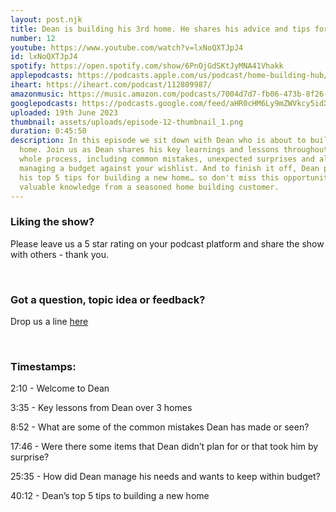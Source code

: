 ```yaml
---
layout: post.njk
title: Dean is building his 3rd home. He shares his advice and tips for home buyers.
number: 12
youtube: https://www.youtube.com/watch?v=lxNoQXTJpJ4
id: lxNoQXTJpJ4
spotify: https://open.spotify.com/show/6PnOjGdSKtJyMNA41Vhakk
applepodcasts: https://podcasts.apple.com/us/podcast/home-building-hub/id1681936589
iheart: https://iheart.com/podcast/112809987/
amazonmusic: https://music.amazon.com/podcasts/7004d7d7-fb06-473b-8f26-8ce9992cac11
googlepodcasts: https://podcasts.google.com/feed/aHR0cHM6Ly9mZWVkcy5idXp6c3Byb3V0LmNvbS8yMTM5MTU1LnJzcw==
uploaded: 19th June 2023
thumbnail: assets/uploads/episode-12-thumbnail_1.png
duration: 0:45:50
description: In this episode we sit down with Dean who is about to build his 3rd
  home. Join us as Dean shares his key learnings and lessons throughout the
  whole process, including common mistakes, unexpected surprises and also
  managing a budget against your wishlist. And to finish it off, Dean provides
  his top 5 tips for building a new home… so don't miss this opportunity to gain
  valuable knowledge from a seasoned home building customer.
---
```

### Liking the show?

Please leave us a 5 star rating on your podcast platform and share the show with others - thank you.

<br>

### Got a question, topic idea or feedback?

Drop us a line <a href="/contact" id="contact-us" target="_blank">here</a>

<br>

### Timestamps:

2:10 - Welcome to Dean

3:35 - Key lessons from Dean over 3 homes

8:52 - What are some of the common mistakes Dean has made or seen? 

17:46 - Were there some items that Dean didn’t plan for or that took him by surprise?

25:35 - How did Dean manage his needs and wants to keep within budget?

40:12 - Dean’s top 5 tips to building a new home